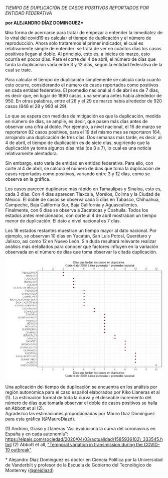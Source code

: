 *TIEMPO DE DUPLICACIÓN DE CASOS POSITIVOS REPORTADOS POR ENTIDAD
FEDERATIVA*

**por ALEJANDRO DÍAZ DOMINGUEZ\***

**U**na forma de acercarse para tratar de empezar a entender la
inmediatez de lo viral del covid19 es calcular el tiempo de duplicación
y el número de reproducción. Ahora sólo trataremos el primer indicador,
el cual es relativamente simple de entender: se trata de ver en cuántos
días los casos positivos llegan al doble. Al principio, esto es, a
inicios de marzo, esto ocurría en pocos días. Para el corte del 4 de
abril, el número de días que tarda la duplicación varía entre 3 y 12
días, según la entidad federativa de la cual se trate.

Para calcular el tiempo de duplicación simplemente se calcula cada
cuanto esto ocurre, considerando el número de casos reportados como
positivos en cada entidad federativa. El promedio nacional al 4 de abril
es de 7 días, es decir que, en lugar de 1890 casos, una semana antes
había alrededor de 950. En otras palabras, entre el 28 y el 29 de marzo
había alrededor de 920 casos (848 el 28 y 993 el 29).

Lo que se espera con medidas de mitigación es que la duplicación, medida
en número de días, se amplíe, es decir, que pasen más días antes de
observar una cifra al doble. Por ejemplo, a nivel nacional, el 16 de
marzo se reportaron 82 casos positivos, para el 19 del mismo mes se
reportaron 164, arrojando una duplicación de tres días. Dos semanas más
tarde, es decir, al 4 de abril, el tiempo de duplicación es de siete
días, sugiriendo que la duplicación ya toma algunos días más (de 3 a
7), lo cual es una noticia relativamente alentadora.

Sin embargo, esto varía de entidad en entidad federativa. Para ello, con
corte al 4 de abril, se calculó el número de días que toma la
duplicación de casos reportados como positivos, variando entre 3 y 12
días, como se observa en la gráfica.

Los casos parecen duplicarse más rápido en Tamaulipas y Sinaloa, esto
es, cada 3 días. Con 4 días aparecen Tlaxcala, Morelos, Colima y la
Ciudad de México. El doble de casos se observa cada 5 días en Tabasco,
Chihuahua, Campeche, Baja California Sur, Baja California y
Aguascalientes. Finalmente, con 6 días se observa a Zacatecas y
Coahuila. Todos los estados antes mencionados, con corte al 4 de abril
mostraban un tiempo menor de duplicación. El dato a nivel nacional es 7
días.

Los 18 estados restantes muestran un tiempo mayor al dato nacional. Por
ejemplo, se observan 10 días en Yucatán, San Luis Potosí, Querétaro y
Jalisco, así como 12 en Nuevo León. Sin duda resultará relevante
realizar análisis más detallados para conocer qué factores influyen en
la variación observada en el número de días que toma observar la citada
duplicación.

![Grafica1](https://github.com/mexicovid/MexiCovidResearch/blob/master/Media/7_duplicacion_casos/image1.jpeg?raw=true)

Una aplicación del tiempo de duplicación se encuentra en los análisis
por región autonómica para el caso español elaborados por Kiko Llaneras
et al (1). La estimación formal de toda la curva y el deseable
incremento del número de días que tomaría observar el doble de casos
positivos se halla en Abbott et al (2).  
Agradezco las estimaciones proporcionadas por Mauro Díaz Domínguez para
esta gráfica (@MauroDiazd).

(1) Andrino, Graso y Llaneras "Así evoluciona la curva del coronavirus
en España y en cada autonomía":
https://elpais.com/sociedad/2020/04/03/actualidad/1585936102\_333545.html
(2) Abbott et all, [<span class="underline">"Temporal variation in
transmission during the COVID-19
outbreak"</span>](https://cmmid.github.io/topics/covid19/current-patterns-transmission/global-time-varying-transmission.html)

\* Alejandro Díaz Domínguez es doctor en Ciencia Política por la
Universidad de Vanderbilt y profesor de la Escuela de Gobierno del
Tecnológico de Monterrey
([<span class="underline">@alejdiazd</span>](https://twitter.com/alejdiazd))
